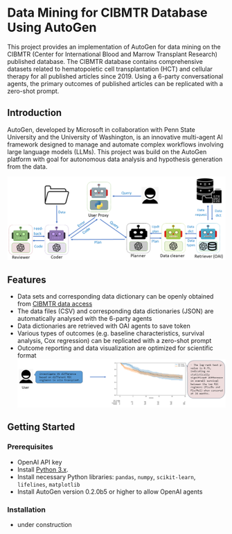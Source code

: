 # Data Mining for CIBMTR Database Using AutoGen 

This project provides an implementation of AutoGen for data mining on the CIBMTR (Center for International Blood and Marrow Transplant Research) published database. 
The CIBMTR database contains comprehensive datasets related to hematopoietic cell transplantation (HCT) and cellular therapy for all published articles since 2019. 
Using a 6-party conversational agents, the primary outcomes of published articles can be replicated with a zero-shot prompt. 

## Introduction

AutoGen, developed by Microsoft in collaboration with Penn State University and the University of Washington, is an innovative multi-agent AI framework designed to manage and automate complex workflows involving large language models (LLMs). 
This project was build on the AutoGen platform with goal for autonomous data analysis and hypothesis generation from the data. 

![This is a demonstation of the 6-party agents](https://github.com/jwang-580/CIBMTR_data/blob/8495b4321bcd6ef64012ac34eb311ce0720341e0/data_files/6_party_agents.png)

## Features

- Data sets and corresponding data dictionary can be openly obtained from [CIBMTR data access](https://cibmtr.org/CIBMTR/Resources/Publicly-Available-Datasets)
- The data files (CSV) and corresponding data dictionaries (JSON) are automatically analysed with the 6-party agents
- Data dictionaries are retrieved with OAI agents to save token
- Various types of outcomes (e.g. baseline characteristics, survival analysis, Cox regression) can be replicated with a zero-shot prompt
- Outcome reporting and data visualization are optimized for scientific format
![This is a demonstration of zero-shot prompting](https://github.com/jwang-580/CIBMTR_data/blob/c30e5d6631cb3ab319159bbed7dc95ee18129d74/data_files/zero_shot_example.png)

## Getting Started

### Prerequisites

- OpenAI API key
- Install [Python 3.x](https://www.python.org/downloads/).
- Install necessary Python libraries: `pandas`, `numpy`, `scikit-learn`, `lifelines`, `matplotlib`
- Install AutoGen version 0.2.0b5 or higher to allow OpenAI agents

### Installation

- under construction

